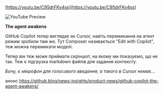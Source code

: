 [https://youtu.be/C95drFKy4ss](https://youtu.be/C95drFKy4ss)

![YouTube Preview](https://img.youtube.com/vi/C95drFKy4ss/mqdefault.jpg)

**The agent awakens**

GitHub Copilot тепер виглядає як Cursor, навіть перемикання на агент режим зробили там же. Тут Composer називається "Edit with Copilot", теж можна перемикати моделі. 

Тепер він теж може приймати скріншот, на якому ми показуємо, що не так. Теж є підгрузка markdown файлів для задання контексту.

*Бачу, є мікрофон для голосового введення, а такого в Cursor немає...*

анонс https://github.blog/news-insights/product-news/github-copilot-the-agent-awakens/